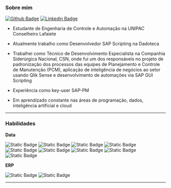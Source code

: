 ### Sobre mim

[![Github Badge](http://img.shields.io/badge/-Github-black?style=flat-square&logo=github&link=https://github.com/David8Fernando/)](https://github.com/David8Fernando/)
[![Linkedin Badge](https://img.shields.io/badge/-LinkedIn-blue?style=flat-square&logo=Linkedin&logoColor=white&link=https://www.linkedin.com/in/davidfernandopereira/)](https://www.linkedin.com/in/davidfernandopereira)


- Estudante de Engenharia de Controle e Automação na UNIPAC Conselheiro Lafaiete

- Atualmente trabalho como Desenvolvedor SAP Scripting na Dadoteca

- Trabalhei como Técnico de Desenvolvimento Especialista na Companhia Siderúrgica Nacional, CSN, onde fui um dos responsáveis no projeto de padronização dos processos das equipes de 
Planejamento e Controle de Manutenção (PCM), aplicação de inteligência de negócios ao setor usando Qlik Sense e desenvolvimento de automações via SAP GUI Scripting

- Experiência como key-user SAP-PM

- Em aprendizado constante nas áreas de programação, dados, inteligência artificial e cloud

---------------------------------------------------------------------------------------------------------
### Habilidades

**Data**

![Static Badge](https://img.shields.io/badge/Qlik_Sense-%23009848?style=plastic&logo=qlik)
![Static Badge](https://img.shields.io/badge/Power_BI-%23F2C811?style=plastic&logo=powerbi&logoColor=black)
![Static Badge](https://img.shields.io/badge/Power_Apps-%23742774?style=plastic&logo=powerapps&logoColor=white)
![Static Badge](https://img.shields.io/badge/Power_Automate-%230066FF?style=plastic&logo=powerautomate&logoColor=white)
![Static Badge](https://img.shields.io/badge/Microsoft_Sharepoint-%230078D4?logo=microsoftsharepoint&logoColor=white)
![Static Badge](https://img.shields.io/badge/Microsoft_Azure-%230078D4?style=plastic&logo=microsoftazure&logoColor=white)
![Static Badge](https://img.shields.io/badge/Python-%233776AB?style=plastic&logo=python&logoColor=yellow)
![Static Badge](https://img.shields.io/badge/Jupyter-%23F37626?style=plastic&logo=jupyter&logoColor=black)
![Static Badge](https://img.shields.io/badge/Mysql-%234479A1?style=plastic&logo=mysql&logoColor=black)



**ERP**

![Static Badge](https://img.shields.io/badge/SAP_PM-%230FAAFF?style=plastic&logo=sap&logoColor=white)
![Static Badge](https://img.shields.io/badge/SAP_MM-%230FAAFF?style=plastic&logo=sap&logoColor=white)

---------------------------------------------------------------------------------------------------------

